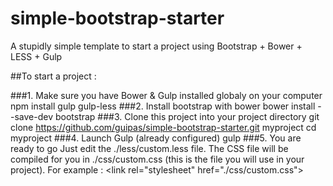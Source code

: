 # simple-bootstrap-starter
A stupidly simple template to start a project using Bootstrap + Bower + LESS + Gulp

##To start a project : 

###1. Make sure you have Bower & Gulp installed globaly on your computer
      npm install gulp gulp-less
###2. Install bootstrap with bower
      bower install --save-dev bootstrap
###3. Clone this project into your project directory
      git clone https://github.com/guipas/simple-bootstrap-starter.git myproject
      cd myproject
###4. Launch Gulp (already configured)
      gulp
###5. You are ready to go
Just edit the ./less/custom.less file. The CSS file will be compiled for you in ./css/custom.css (this is the file you will use in your project). For example : 
      \<link rel="stylesheet" href="./css/custom.css"\>
